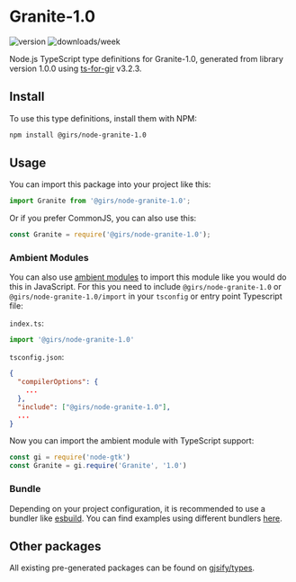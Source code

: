
# Granite-1.0

![version](https://img.shields.io/npm/v/@girs/node-granite-1.0)
![downloads/week](https://img.shields.io/npm/dw/@girs/node-granite-1.0)


Node.js TypeScript type definitions for Granite-1.0, generated from library version 1.0.0 using [ts-for-gir](https://github.com/gjsify/ts-for-gir) v3.2.3.


## Install

To use this type definitions, install them with NPM:
```bash
npm install @girs/node-granite-1.0
```

## Usage

You can import this package into your project like this:
```ts
import Granite from '@girs/node-granite-1.0';
```

Or if you prefer CommonJS, you can also use this:
```ts
const Granite = require('@girs/node-granite-1.0');
```

### Ambient Modules

You can also use [ambient modules](https://github.com/gjsify/ts-for-gir/tree/main/packages/cli#ambient-modules) to import this module like you would do this in JavaScript.
For this you need to include `@girs/node-granite-1.0` or `@girs/node-granite-1.0/import` in your `tsconfig` or entry point Typescript file:

`index.ts`:
```ts
import '@girs/node-granite-1.0'
```

`tsconfig.json`:
```json
{
  "compilerOptions": {
    ...
  },
  "include": ["@girs/node-granite-1.0"],
  ...
}
```

Now you can import the ambient module with TypeScript support: 

```ts
const gi = require('node-gtk')
const Granite = gi.require('Granite', '1.0')
```


### Bundle

Depending on your project configuration, it is recommended to use a bundler like [esbuild](https://esbuild.github.io/). You can find examples using different bundlers [here](https://github.com/gjsify/ts-for-gir/tree/main/examples).

## Other packages

All existing pre-generated packages can be found on [gjsify/types](https://github.com/gjsify/types).

